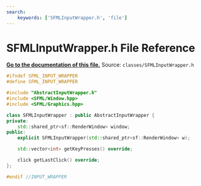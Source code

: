 ```yaml
---
search:
    keywords: ['SFMLInputWrapper.h', 'file']
---
```


# SFMLInputWrapper.h File Reference

**[Go to the documentation of this file.](_s_f_m_l_input_wrapper_8h.md)**
Source: `classes/SFMLInputWrapper.h`

    
    
    
    
    
    
    
    
    
    
    
    
```cpp
#ifndef SFML_INPUT_WRAPPER
#define SFML_INPUT_WRAPPER

#include "AbstractInputWrapper.h"
#include <SFML/Window.hpp>
#include <SFML/Graphics.hpp>

class SFMLInputWrapper : public AbstractInputWrapper {
private:
    std::shared_ptr<sf::RenderWindow> window;
public:
    explicit SFMLInputWrapper(std::shared_ptr<sf::RenderWindow> w);

    std::vector<int> getKeyPresses() override;

    click getLastClick() override;
};

#endif //INPUT_WRAPPER
```


    
  
